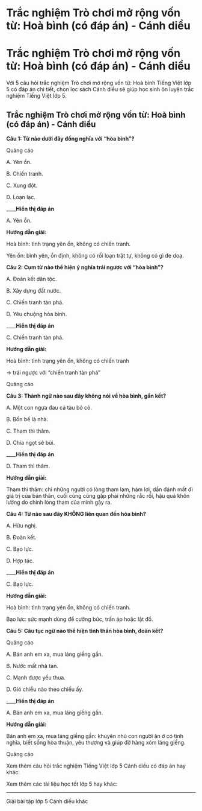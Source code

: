 # Trắc nghiệm Trò chơi mở rộng vốn từ: Hoà bình (có đáp án) - Cánh diều

# Trắc nghiệm Trò chơi mở rộng vốn từ: Hoà bình (có đáp án) - Cánh diều

Với 5 câu hỏi trắc nghiệm Trò chơi mở rộng vốn từ: Hoà bình Tiếng Việt lớp 5 có đáp án chi tiết, chọn lọc sách Cánh diều sẽ giúp học sinh ôn luyện trắc nghiệm Tiếng Việt lớp 5.

## Trắc nghiệm Trò chơi mở rộng vốn từ: Hoà bình (có đáp án) - Cánh diều

**Câu 1: Từ nào dưới đây đồng nghĩa với “hòa bình”?**

Quảng cáo

A. Yên ổn.

B. Chiến tranh.

C. Xung đột.

D. Loạn lạc.

____**Hiển thị đáp án**

A. Yên ổn.

**Hướng dẫn giải:**

Hoà bình: tình trạng yên ổn, không có chiến tranh.

Yên ổn: bình yên, ổn định, không có rối loạn trật tự, không có gì đe doạ.

**Câu 2: Cụm từ nào thể hiện ý nghĩa trái ngược với “hòa bình”?**

A. Đoàn kết dân tộc.

B. Xây dựng đất nước.

C. Chiến tranh tàn phá.

D. Yêu chuộng hòa bình.

____**Hiển thị đáp án**

C. Chiến tranh tàn phá.

**Hướng dẫn giải:**

Hoà bình: tình trạng yên ổn, không có chiến tranh

→ trái ngược với “chiến tranh tàn phá”

Quảng cáo

**Câu 3: Thành ngữ nào sau đây không nói về hòa bình, gắn kết?**

A. Một con ngựa đau cả tàu bỏ cỏ.

B. Bốn bể là nhà.

C. Tham thì thâm.

D. Chia ngọt sẻ bùi.

____**Hiển thị đáp án**

D. Tham thì thâm.

**Hướng dẫn giải:**

Tham thì thâm: chỉ những người có lòng tham lam, hám lợi, dần đánh mất đi giá trị của bản thân, cuối cùng cũng gặp phải những rắc rối, hậu quả khôn lường do chính lòng tham của mình gây ra.

**Câu 4: Từ nào sau đây KHÔNG liên quan đến hòa bình?**

A. Hữu nghị.

B. Đoàn kết.

C. Bạo lực.

D. Hợp tác.

____**Hiển thị đáp án**

C. Bạo lực.

**Hướng dẫn giải:**

Hoà bình: tình trạng yên ổn, không có chiến tranh.

Bạo lực: sức mạnh dùng để cưỡng bức, trấn áp hoặc lật đổ.

**Câu 5: Câu tục ngữ nào thể hiện tinh thần hòa bình, đoàn kết?**

Quảng cáo

A. Bán anh em xa, mua láng giềng gần.

B. Nước mất nhà tan.

C. Mạnh được yếu thua.

D. Gió chiều nào theo chiều ấy.

____**Hiển thị đáp án**

A. Bán anh em xa, mua láng giềng gần.

**Hướng dẫn giải:**

Bán anh em xa, mua láng giềng gần: khuyên nhủ con người ăn ở có tình nghĩa, biết sống hòa thuận, yêu thương và giúp đỡ hàng xóm láng giềng.

Quảng cáo

Xem thêm câu hỏi trắc nghiệm Tiếng Việt lớp 5 Cánh diều có đáp án hay khác:

Xem thêm các tài liệu học tốt lớp 5 hay khác:

* * *

Giải bài tập lớp 5 Cánh diều khác
